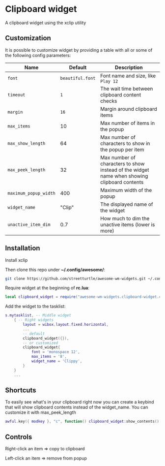 # Clipboard widget

A clipboard widget using the xclip utility

## Customization

It is possible to customize widget by providing a table with all or some of the following config parameters:

| Name | Default | Description |
|---|---|---|
| `font` | `beautiful.font` | Font name and size, like `Play 12` |
| `timeout`| `1` | The wait time between clipboard content checks |
| `margin` | `16` | Margin around clipboard items |
| `max_items` | 10 | Max number of items in the popup |
| `max_show_length` | 64 | Max number of characters to show in the popup per item |
| `max_peek_length` | 32 | Max number of characters to show instead of the widget name when showing clipboard contents |
| `maximum_popup_width` | 400 | Maximum width of the popup |
| `widget_name` | "Clip" | The displayed name of the widget |
| `unactive_item_dim` | 0.7 | How much to dim the unactive items (lower is more)|

## Installation

Install xclip

Then clone this repo under **~/.config/awesome/**:

```bash
git clone https://github.com/streetturtle/awesome-wm-widgets.git ~/.config/awesome/awesome-wm-widgets
```

Require widget at the beginning of **rc.lua**:

```lua
local clipboard_widget = require("awesome-wm-widgets.clipboard-widget.clipboard")
```

Add the widget to the tasklist:

```lua
s.mytasklist, -- Middle widget
    { -- Right widgets
        layout = wibox.layout.fixed.horizontal,
        ...
        -- default
        clipboard_widget({}),
        -- or customized
        clipboard_widget{
            font = 'monospace 12',
            max_items = '8',
            widget_name = 'Clippy',        
        }
    }
    ...
```
## Shortcuts

To easily see what's in your clipboard right now you can create a keybind that will show clipboard contents instead of the widget_name. You can customize it with max_peek_length

```lua
awful.key({ modkey }, "c", function() clipboard_widget:show_contents() end),
```

## Controls

Right-click an item => copy to clipboard

Left-click an item => remove from popup
